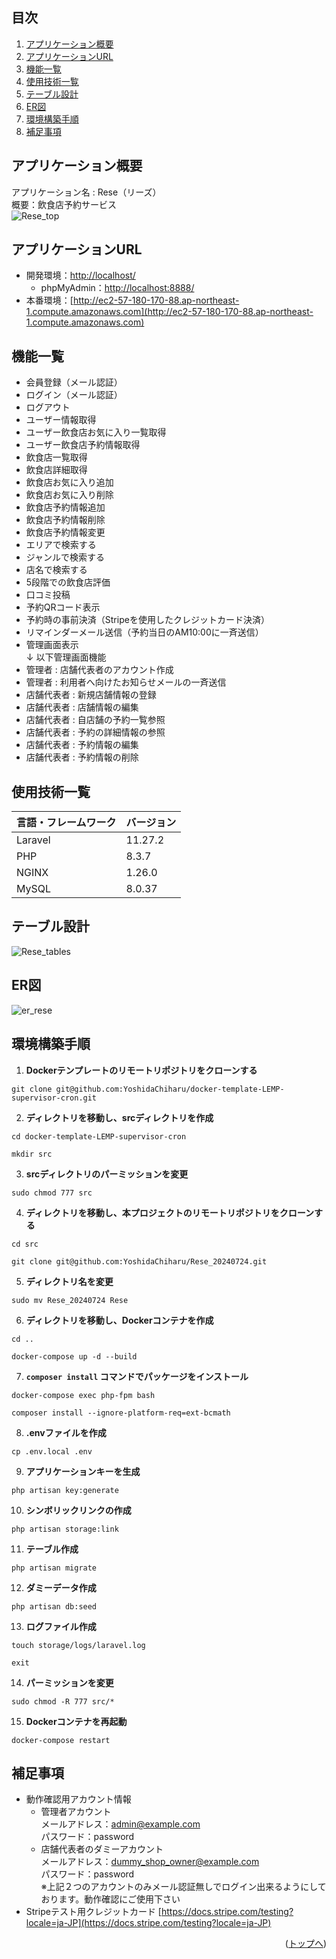 <div id="top"></div>

## 目次

1. [アプリケーション概要](#アプリケーション概要)
2. [アプリケーションURL](#アプリケーションURL)
3. [機能一覧](#機能一覧)
4. [使用技術一覧](#使用技術一覧)
5. [テーブル設計](#テーブル設計)
6. [ER図](#ER図)
7. [環境構築手順](#環境構築手順)
8. [補足事項](#補足事項)

## アプリケーション概要

アプリケーション名 : Rese（リーズ）<br>
概要：飲食店予約サービス<br>
![Rese_top](/Rese_top.png)

## アプリケーションURL

- 開発環境：[http://localhost/](http://localhost/)
    - phpMyAdmin：[http://localhost:8888/](http://localhost:8888/)
- 本番環境：[http://ec2-57-180-170-88.ap-northeast-1.compute.amazonaws.com](http://ec2-57-180-170-88.ap-northeast-1.compute.amazonaws.com)

## 機能一覧

- 会員登録（メール認証）
- ログイン（メール認証）
- ログアウト
- ユーザー情報取得
- ユーザー飲食店お気に入り一覧取得
- ユーザー飲食店予約情報取得
- 飲食店一覧取得
- 飲食店詳細取得
- 飲食店お気に入り追加
- 飲食店お気に入り削除
- 飲食店予約情報追加
- 飲食店予約情報削除
- 飲食店予約情報変更
- エリアで検索する
- ジャンルで検索する
- 店名で検索する
- 5段階での飲食店評価
- 口コミ投稿
- 予約QRコード表示
- 予約時の事前決済（Stripeを使用したクレジットカード決済）
- リマインダーメール送信（予約当日のAM10:00に一斉送信）
- 管理画面表示\
↓ 以下管理画面機能
- 管理者 : 店舗代表者のアカウント作成
- 管理者 : 利用者へ向けたお知らせメールの一斉送信
- 店舗代表者 : 新規店舗情報の登録
- 店舗代表者 : 店舗情報の編集
- 店舗代表者 : 自店舗の予約一覧参照
- 店舗代表者 : 予約の詳細情報の参照
- 店舗代表者 : 予約情報の編集
- 店舗代表者 : 予約情報の削除

## 使用技術一覧

| 言語・フレームワーク  | バージョン |
| --------------------- | ---------- |
| Laravel               | 11.27.2    |
| PHP                   | 8.3.7      |
| NGINX                 | 1.26.0     |
| MySQL                 | 8.0.37     |

## テーブル設計

![Rese_tables](/Rese_tables.png)

## ER図

![er_rese](/er_rese.png)

## 環境構築手順

1. **Dockerテンプレートのリモートリポジトリをクローンする**
```
git clone git@github.com:YoshidaChiharu/docker-template-LEMP-supervisor-cron.git
```
2. **ディレクトリを移動し、srcディレクトリを作成**
```
cd docker-template-LEMP-supervisor-cron
```
```
mkdir src
```
3. **srcディレクトリのパーミッションを変更**
```
sudo chmod 777 src
```
4. **ディレクトリを移動し、本プロジェクトのリモートリポジトリをクローンする**
```
cd src
```
```
git clone git@github.com:YoshidaChiharu/Rese_20240724.git
```
5. **ディレクトリ名を変更**
```
sudo mv Rese_20240724 Rese
```
6. **ディレクトリを移動し、Dockerコンテナを作成**
```
cd ..
```
```
docker-compose up -d --build
```
7. **`composer install` コマンドでパッケージをインストール**
```
docker-compose exec php-fpm bash
```
```
composer install --ignore-platform-req=ext-bcmath
```
8. **.envファイルを作成**
```
cp .env.local .env
```
9. **アプリケーションキーを生成**
```
php artisan key:generate
```
10. **シンボリックリンクの作成**
```
php artisan storage:link
```
11. **テーブル作成**
```
php artisan migrate
```
12. **ダミーデータ作成**
```
php artisan db:seed
```
13. **ログファイル作成**
```
touch storage/logs/laravel.log
```
```
exit
```
14. **パーミッションを変更**
```
sudo chmod -R 777 src/*
```
15. **Dockerコンテナを再起動**
```
docker-compose restart
```

## 補足事項

- 動作確認用アカウント情報
    - 管理者アカウント\
        メールアドレス：admin@example.com\
        パスワード：password
    - 店舗代表者のダミーアカウント\
        メールアドレス：dummy_shop_owner@example.com\
        パスワード：password\
    ※上記２つのアカウントのみメール認証無しでログイン出来るようにしております。動作確認にご使用下さい
- Stripeテスト用クレジットカード
    [https://docs.stripe.com/testing?locale=ja-JP](https://docs.stripe.com/testing?locale=ja-JP)

<p align="right">(<a href="#top">トップへ</a>)</p>

